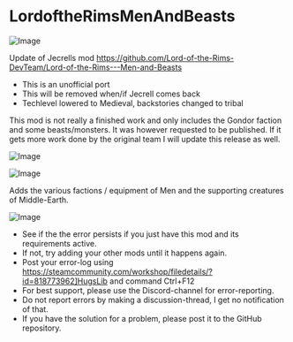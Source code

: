 # LordoftheRimsMenAndBeasts

![Image](https://i.imgur.com/buuPQel.png)

Update of Jecrells mod
https://github.com/Lord-of-the-Rims-DevTeam/Lord-of-the-Rims---Men-and-Beasts

- This is an unofficial port
- This will be removed when/if Jecrell comes back
- Techlevel lowered to Medieval, backstories changed to tribal

This mod is not really a finished work and only includes the Gondor faction and some beasts/monsters.
It was however requested to be published. 
If it gets more work done by the original team I will update this release as well.

![Image](https://i.imgur.com/pufA0kM.png)

	
![Image](https://i.imgur.com/Z4GOv8H.png)

Adds the various factions / equipment of Men and the supporting creatures of Middle-Earth.

![Image](https://i.imgur.com/PwoNOj4.png)



-  See if the the error persists if you just have this mod and its requirements active.
-  If not, try adding your other mods until it happens again.
-  Post your error-log using https://steamcommunity.com/workshop/filedetails/?id=818773962]HugsLib and command Ctrl+F12
-  For best support, please use the Discord-channel for error-reporting.
-  Do not report errors by making a discussion-thread, I get no notification of that.
-  If you have the solution for a problem, please post it to the GitHub repository.





